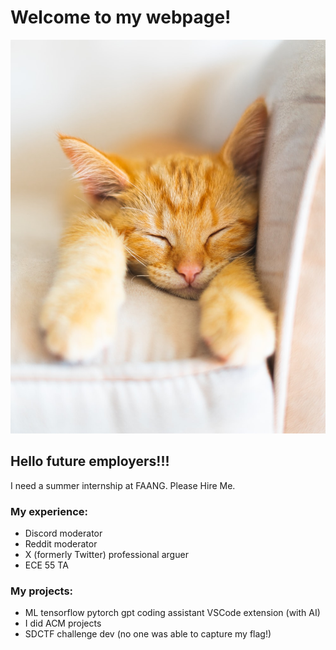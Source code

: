 # Welcome to my webpage!

![kitty](cat.jpeg)

## Hello future employers!!!
I need a summer internship at FAANG. Please Hire Me.

### My experience:
- Discord moderator
- Reddit moderator
- X (formerly Twitter) professional arguer
- ECE 55 TA

### My projects:
- ML tensorflow pytorch gpt coding assistant VSCode extension (with AI)
- I did ACM projects
- SDCTF challenge dev (no one was able to capture my flag!)